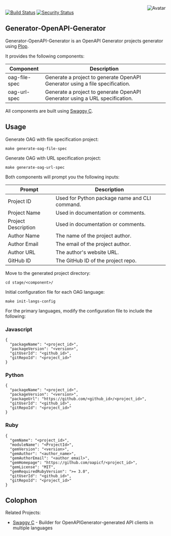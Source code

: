 <img align="right" src="https://raw.github.com/cliffano/generator-openapi-generator/main/avatar.jpg" alt="Avatar"/>

[![Build Status](https://github.com/cliffano/generator-openapi-generator/workflows/CI/badge.svg)](https://github.com/cliffano/generator-openapi-generator/actions?query=workflow%3ACI)
[![Security Status](https://snyk.io/test/github/cliffano/generator-openapi-generator/badge.svg)](https://snyk.io/test/github/cliffano/generator-openapi-generator)

Generator-OpenAPI-Generator
---------------------------

Generator-OpenAPI-Generator is an OpenAPI Generator projects generator using [Plop](https://plopjs.com/).

It provides the following components:

| Component | Description |
|-----------|-------------|
| oag-file-spec | Generate a project to generate OpenAPI Generator using a file specification. |
| oag-url-spec | Generate a project to generate OpenAPI Generator using a URL specification. |

All components are built using [Swaggy C](https://github.com/cliffano/swaggy-c).

Usage
-----

Generate OAG with file specification project:

    make generate-oag-file-spec

Generate OAG with URL specification project:

    make generate-oag-url-spec

Both components will prompt you the following inputs:

| Prompt | Description |
|--------|-------------|
| Project ID | Used for Python package name and CLI command. |
| Project Name | Used in documentation or comments. |
| Project Description | Used in documentation or comments. |
| Author Name | The name of the project author. |
| Author Email | The email of the project author. |
| Author URL | The author's website URL. |
| GitHub ID | The GitHub ID of the project repo. |

Move to the generated project directory:

    cd stage/<component>/

Initial configuration file for each OAG language:

    make init-langs-config

For the primary languages, modify the configuration file to include the following:

### Javascript

    {
      "packageName": "<project_id>",
      "packageVersion": "<version>",
      "gitUserId": "<github_id>",
      "gitRepoId": "<project_id>"
    }

### Python

    {
      "packageName": "<project_id>",
      "packageVersion": "<version>",
      "packageUrl": "https://github.com/<github_id>/<project_id>",
      "gitUserId": "<github_id>",
      "gitRepoId": "<project_id>"
    }

### Ruby

    {
      "gemName": "<project_id>",
      "moduleName": "<ProjectId>",
      "gemVersion": "<version>",
      "gemAuthor": "<author_name>",
      "gemAuthorEmail": "<author_email>",
      "gemHomepage": "https://github.com/oapicf/<project_id>",
      "gemLicense": "MIT",
      "gemRequiredRubyVersion": ">= 3.0",
      "gitUserId": "<github_id>",
      "gitRepoId": "<project_id>"
    }

Colophon
--------

Related Projects:

* [Swaggy C](https://github.com/cliffano/swaggy-c) - Builder for OpenAPIGenerator-generated API clients in multiple languages
